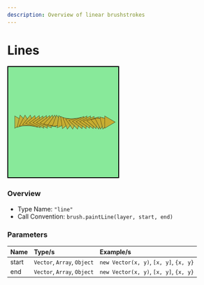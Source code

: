 ```yaml
---
description: Overview of linear brushstrokes
---
```


# Lines



![linear brush stroke with triangle brush](../../.gitbook/assets/line-example.png)

### Overview

* Type Name: `"line"`
* Call Convention: `brush.paintLine(layer, start, end)`

### Parameters

| Name | Type/s | Example/s |
| :--- | :--- | :--- |
| start | `Vector`, `Array`, `Object` | `new Vector(x, y)`, `[x, y]`, `{x, y}` |
| end | `Vector`, `Array`, `Object` | `new Vector(x, y)`, `[x, y]`, `{x, y}` |

